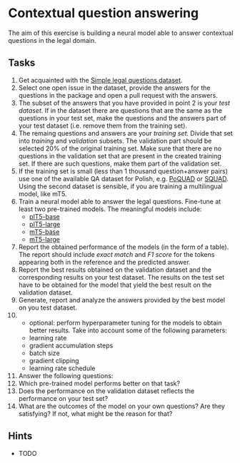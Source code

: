 # Contextual question answering

The aim of this exercise is building a neural model able to answer contextual questions in the legal domain.

## Tasks

1. Get acquainted with the [Simple legal questions dataset](https://github.com/apohllo/simple-legal-questions-pl).
2. Select one open issue in the dataset, provide the answers for the questions in the package and open a pull request with the answers.
3. The subset of the answers that you have provided in point 2 is your *test dataset*. If in the dataset there are questions that are 
   the same as the questions in your test set, make the questions and the answers part of your test dataset (i.e. remove them from the training set).
4. The remaing questions and answers are your *training set*. Divide that set into *training* and *validation* subsets. The validation part should 
   be selected 20% of the original training set. Make sure that there are no questions in the validation set that are present in the created training 
   set. If there are such questions, make them part of the validation set.
5. If the training set is small (less than 1 thousand question+answer pairs) use one of the available QA dataset for Polish, 
   e.g. [PoQUAD](https://github.com/ipipan/poquad) or [SQUAD](https://huggingface.co/datasets/squad). Using the second dataset is sensible, if you
   are training a multilingual model, like mT5.
7. Train a neural model able to answer the legal questions. Fine-tune at least two pre-trained models. The meaningful models include:
   * [plT5-base](https://huggingface.co/allegro/plt5-base)
   * [plT5-large](https://huggingface.co/allegro/plt5-large)
   * [mT5-base](https://huggingface.co/google/mt5-base)
   * [mT5-large](https://huggingface.co/google/mt5-large)
8. Report the obtained performance of the models (in the form of a table). The report should include *exact match* and *F1 score* 
   for the tokens appearing both in the reference and the predicted answer.
9. Report the best results obtained on the validation dataset and the corresponding results on your test dataset. The results on the 
   test set have to be obtained for the model that yield the best result on the validation dataset.
10. Generate, report and analyze the answers provided by the best model on you test dataset.
11. * optional: perform hyperparameter tuning for the models to obtain better results. Take into account some of the following parameters:
    * learning rate
    * gradient accumulation steps
    * batch size
    * gradient clipping
    * learning rate schedule 
13. Answer the following questions:
   1. Which pre-trained model performs better on that task?
   2. Does the performance on the validation dataset reflects the performance on your test set?
   3. What are the outcomes of the model on your own questions? Are they satisfying? If not, what might be the reason
      for that?

## Hints

* TODO

